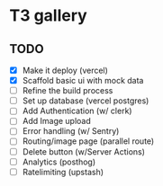 # T3 gallery
## TODO
- [x] Make it deploy (vercel)
- [x] Scaffold basic ui with mock data
- [ ] Refine the build process
- [ ] Set up database (vercel postgres)
- [ ] Add Authentication (w/ clerk)
- [ ] Add Image upload
- [ ] Error handling (w/ Sentry)
- [ ] Routing/image page (parallel route)
- [ ] Delete button (w/Server Actions)
- [ ] Analytics (posthog)
- [ ] Ratelimiting (upstash)